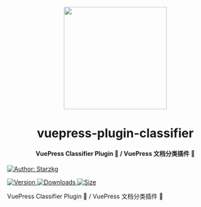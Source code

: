 <!-- markdownlint-disable -->
<p align="center">
  <img width="240" src="https://shentuzhigang.cn/vuepress-theme-star/images/hero.png" style="text-align: center;"/>
</p>
<h1 align="center">vuepress-plugin-classifier</h1>
<h4 align="center">VuePress Classifier Plugin 📄 / VuePress 文档分类插件 📄</h4>

[![Author: Starzkg](https://img.shields.io/badge/Author-Starzkg-blue.svg?style=for-the-badge)](https://shentuzhigang.cn)

<!-- markdownlint-restore -->

[![Version](https://img.shields.io/npm/v/@starzkg/vuepress-plugin-classifier.svg?style=flat-square&logo=npm) ![Downloads](https://img.shields.io/npm/dm/@starzkg/vuepress-plugin-classifier.svg?style=flat-square&logo=npm) ![Size](https://img.shields.io/bundlephobia/min/@starzkg/vuepress-plugin-classifier?style=flat-square&logo=npm)](https://www.npmjs.com/package/@starzkg/vuepress-plugin-classifier)

VuePress Classifier Plugin 📄 / VuePress 文档分类插件 📄
